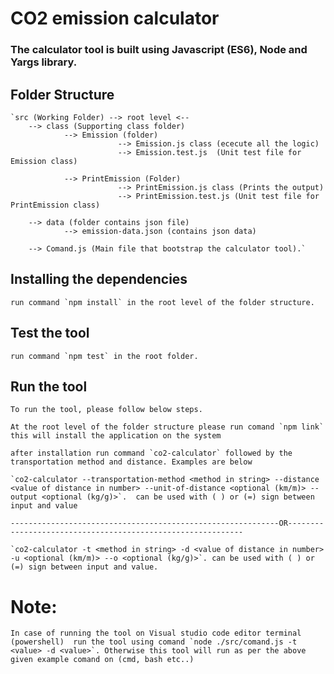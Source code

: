 # CO2 emission calculator

### The calculator tool is built using Javascript (ES6), Node and Yargs library.

## Folder Structure

    `src (Working Folder) --> root level <--
        --> class (Supporting class folder)
                --> Emission (folder)
                            --> Emission.js class (ececute all the logic)
                            --> Emission.test.js  (Unit test file for Emission class)

                --> PrintEmission (Folder)
                            --> PrintEmission.js class (Prints the output)
                            --> PrintEmission.test.js (Unit test file for PrintEmission class)

        --> data (folder contains json file)
                --> emission-data.json (contains json data)

        --> Comand.js (Main file that bootstrap the calculator tool).`

## Installing the dependencies
    run command `npm install` in the root level of the folder structure.

## Test the tool

    run command `npm test` in the root folder.

## Run the tool
    To run the tool, please follow below steps.

    At the root level of the folder structure please run comand `npm link` this will install the application on the system

    after installation run command `co2-calculator` followed by the transportation method and distance. Examples are below

    `co2-calculator --transportation-method <method in string> --distance <value of distance in number> --unit-of-distance <optional (km/m)> --output <optional (kg/g)>`.  can be used with ( ) or (=) sign between input and value

    ------------------------------------------------------------OR------------------------------------------------------------

    `co2-calculator -t <method in string> -d <value of distance in number> -u <optional (km/m)> --o <optional (kg/g)>`. can be used with ( ) or (=) sign between input and value.

 # Note: 
    In case of running the tool on Visual studio code editor terminal (powershell)  run the tool using comand `node ./src/comand.js -t <value> -d <value>`. Otherwise this tool will run as per the above given example comand on (cmd, bash etc..)
  
